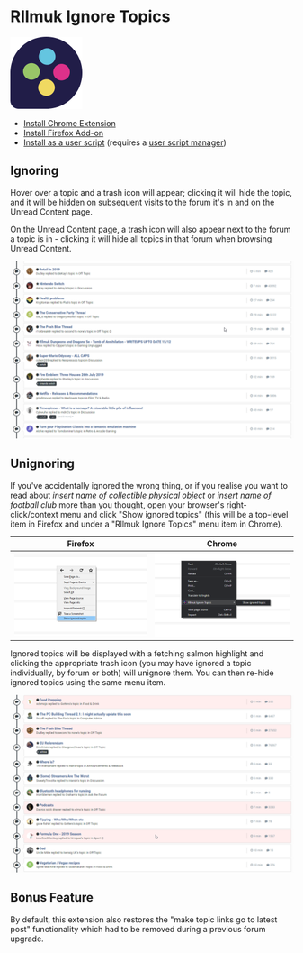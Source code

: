 # Rllmuk Ignore Topics

![Rllmuk Logo](icons/icon128.png)

* [Install Chrome Extension](https://chrome.google.com/webstore/detail/llglldgehpbinpbpkegnhbhoiignllmf)
* [Install Firefox Add-on](https://addons.mozilla.org/en-US/firefox/addon/rllmuk-ignore-topics/)
* [Install as a user script](https://greasyfork.org/en/scripts/38321-rllmuk-topic-ignore-list-invision-4) (requires a [user script manager](https://greasyfork.org/en#home-step-1))

## Ignoring

Hover over a topic and a trash icon will appear; clicking it will hide the topic, and it will be hidden on subsequent visits to the forum it's in and on the Unread Content page.

On the Unread Content page, a trash icon will also appear next to the forum a topic is in - clicking it will hide all topics in that forum when browsing Unread Content.

![Screenshot of the trash icon appearing when hovering over a topic in Unread Content](screenshots/hover_topic.png)

## Unignoring

If you've accidentally ignored the wrong thing, or if you realise you want to read about _insert name of collectible physical object_ or _insert name of football club_ more than you thought, open your browser's right-click/context menu and click "Show ignored topics" (this will be a top-level item in Firefox and under a "Rllmuk Ignore Topics" menu item in Chrome).

| Firefox | Chrome |
|:-------:|:------:|
| ![Screenshot of the 'Show ignored topics' menu item in Firefox](screenshots/firefox_context_menu.png) | ![Screenshot of the 'Show ignored topics' menu item in Chrome](screenshots/chrome_context_menu.png) |

Ignored topics will be displayed with a fetching salmon highlight and clicking the appropriate trash icon (you may have ignored a topic individually, by forum or both) will unignore them. You can then re-hide ignored topics using the same menu item.

![Screenshot of ignored topics being shown in Unread Content](screenshots/showing_ignored_topics.png)

## Bonus Feature

By default, this extension also restores the "make topic links go to latest post" functionality which had to be removed during a previous forum upgrade.

